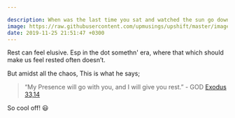 ```yaml
---

description: When was the last time you sat and watched the sun go down, or took a walk in the early morning?
image: https://raw.githubusercontent.com/upmusings/upshift/master/images/restyo.png
date: 2019-11-25 21:51:47 +0300
---
```


Rest can feel elusive. Esp in the dot somethn' era, where that which should make us feel rested often doesn’t. 

But amidst all the chaos, This is what he says;
>“My Presence will go with you, and I will give you rest.” - GOD [Exodus 33,14](https://biblia.com/bible/esv/Exod%2033)

So cool off!  :smiley:

